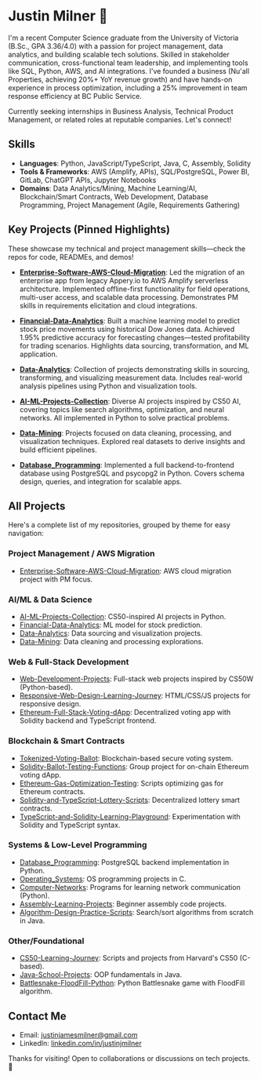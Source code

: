 # Justin Milner 👋

I'm a recent Computer Science graduate from the University of Victoria (B.Sc., GPA 3.36/4.0) with a passion for project management, data analytics, and building scalable tech solutions. Skilled in stakeholder communication, cross-functional team leadership, and implementing tools like SQL, Python, AWS, and AI integrations. I've founded a business (Nu'all Properties, achieving 20%+ YoY revenue growth) and have hands-on experience in process optimization, including a 25% improvement in team response efficiency at BC Public Service.

Currently seeking internships in Business Analysis, Technical Product Management, or related roles at reputable companies. Let's connect!

## Skills
- **Languages**: Python, JavaScript/TypeScript, Java, C, Assembly, Solidity
- **Tools & Frameworks**: AWS (Amplify, APIs), SQL/PostgreSQL, Power BI, GitLab, ChatGPT APIs, Jupyter Notebooks
- **Domains**: Data Analytics/Mining, Machine Learning/AI, Blockchain/Smart Contracts, Web Development, Database Programming, Project Management (Agile, Requirements Gathering)

## Key Projects (Pinned Highlights)
These showcase my technical and project management skills—check the repos for code, READMEs, and demos!

- **[Enterprise-Software-AWS-Cloud-Migration](https://github.com/justinjmilner/Enterprise-Software-AWS-Cloud-Migration)**: Led the migration of an enterprise app from legacy Appery.io to AWS Amplify serverless architecture. Implemented offline-first functionality for field operations, multi-user access, and scalable data processing. Demonstrates PM skills in requirements elicitation and cloud integrations.
  
- **[Financial-Data-Analytics](https://github.com/justinjmilner/Financial-Data-Analytics)**: Built a machine learning model to predict stock price movements using historical Dow Jones data. Achieved 1.95% predictive accuracy for forecasting changes—tested profitability for trading scenarios. Highlights data sourcing, transformation, and ML application.

- **[Data-Analytics](https://github.com/justinjmilner/Data-Analytics)**: Collection of projects demonstrating skills in sourcing, transforming, and visualizing measurement data. Includes real-world analysis pipelines using Python and visualization tools.

- **[AI-ML-Projects-Collection](https://github.com/justinjimilner/AI-ML-Projects-Collection)**: Diverse AI projects inspired by CS50 AI, covering topics like search algorithms, optimization, and neural networks. All implemented in Python to solve practical problems.

- **[Data-Mining](https://github.com/justinjmilner/Data-Mining)**: Projects focused on data cleaning, processing, and visualization techniques. Explored real datasets to derive insights and build efficient pipelines.

- **[Database_Programming](https://github.com/justinjmilner/Database_Programming)**: Implemented a full backend-to-frontend database using PostgreSQL and psycopg2 in Python. Covers schema design, queries, and integration for scalable apps.

## All Projects
Here's a complete list of my repositories, grouped by theme for easy navigation:

### Project Management / AWS Migration
- [Enterprise-Software-AWS-Cloud-Migration](https://github.com/justinjmilner/Enterprise-Software-AWS-Cloud-Migration): AWS cloud migration project with PM focus.

### AI/ML & Data Science
- [AI-ML-Projects-Collection](https://github.com/justinjmilner/AI-ML-Projects-Collection): CS50-inspired AI projects in Python.
- [Financial-Data-Analytics](https://github.com/justinjmilner/Financial-Data-Analytics): ML model for stock prediction.
- [Data-Analytics](https://github.com/justinjmilner/Data-Analytics): Data sourcing and visualization projects.
- [Data-Mining](https://github.com/justinjmilner/Data-Mining): Data cleaning and processing explorations.

### Web & Full-Stack Development
- [Web-Development-Projects](https://github.com/justinjmilner/Web-Development-Projects): Full-stack web projects inspired by CS50W (Python-based).
- [Responsive-Web-Design-Learning-Journey](https://github.com/justinjmilner/Responsive-Web-Design-Learning-Journey): HTML/CSS/JS projects for responsive design.
- [Ethereum-Full-Stack-Voting-dApp](https://github.com/justinjmilner/Ethereum-Full-Stack-Voting-dApp): Decentralized voting app with Solidity backend and TypeScript frontend.

### Blockchain & Smart Contracts
- [Tokenized-Voting-Ballot](https://github.com/justinjmilner/Tokenized-Voting-Ballot): Blockchain-based secure voting system.
- [Solidity-Ballot-Testing-Functions](https://github.com/justinjmilner/Solidity-Ballot-Testing-Functions): Group project for on-chain Ethereum voting dApp.
- [Ethereum-Gas-Optimization-Testing](https://github.com/justinjmilner/Ethereum-Gas-Optimization-Testing): Scripts optimizing gas for Ethereum contracts.
- [Solidity-and-TypeScript-Lottery-Scripts](https://github.com/justinjmilner/Solidity-and-TypeScript-Lottery-Scripts): Decentralized lottery smart contracts.
- [TypeScript-and-Solidity-Learning-Playground](https://github.com/justinjmilner/TypeScript-and-Solidity-Learning-Playground): Experimentation with Solidity and TypeScript syntax.

### Systems & Low-Level Programming
- [Database_Programming](https://github.com/justinjimilner/Database_Programming): PostgreSQL backend implementation in Python.
- [Operating_Systems](https://github.com/justinjimilner/Operating_Systems): OS programming projects in C.
- [Computer-Networks](https://github.com/justinjimilner/Computer-Networks): Programs for learning network communication (Python).
- [Assembly-Learning-Projects](https://github.com/justinjmilner/Assembly-Learning-Projects): Beginner assembly code projects.
- [Algorithm-Design-Practice-Scripts](https://github.com/justinjmilner/Algorithm-Design-Practice-Scripts): Search/sort algorithms from scratch in Java.

### Other/Foundational
- [CS50-Learning-Journey](https://github.com/justinjmilner/CS50-Learning-Journey): Scripts and projects from Harvard's CS50 (C-based).
- [Java-School-Projects](https://github.com/justinjmilner/Java-School-Projects): OOP fundamentals in Java.
- [Battlesnake-FloodFill-Python](https://github.com/justinjmilner/Battlesnake-FloodFill-Python): Python Battlesnake game with FloodFill algorithm.

## Contact Me
- Email: justinjamesmilner@gmail.com
- LinkedIn: [linkedin.com/in/justinjmilner](https://linkedin.com/in/justinjmilner)

Thanks for visiting! Open to collaborations or discussions on tech projects. 🚀
